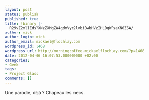 ```yaml
---
layout: post
status: publish
published: true
title: !binary |-
  R29vZ2xlIEdsYXNzZXMgZW4gdmVyc2lvbiBwbHVzIHLDqWFsaXN0ZSA/
author: mick
author_login: mick
author_email: mickael@flochlay.com
wordpress_id: 1468
wordpress_url: http://morningcoffee.mickaelflochlay.com/?p=1468
date: 2012-04-06 16:07:53.000000000 +02:00
categories:
- Geek
tags:
- Project Glass
comments: []
---
```


Une parodie, déjà ? Chapeau les mecs.

<object width="425" height="350"><param name="movie" value="http://www.youtube.com/v/_mRF0rBXIeg&amp;feature=youtu.be" /><param name="wmode" value="transparent" /><embed src="http://www.youtube.com/v/_mRF0rBXIeg&amp;feature=youtu.be" type="application/x-shockwave-flash" wmode="transparent" width="425" height="350" /></object>

<object width="425" height="350"></object>
